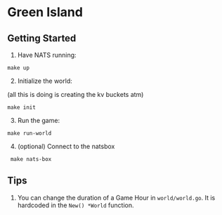 # Green Island


## Getting Started


1. Have NATS running:

```
make up
```

2. Initialize the world:

(all this is doing is creating the kv buckets atm)

```
make init
```

3. Run the game:
```
make run-world
```


4. (optional) Connect to the natsbox

```
 make nats-box 
```


## Tips 

1. You can change the duration of a Game Hour in `world/world.go`. It is hardcoded in the `New() *World` function.


